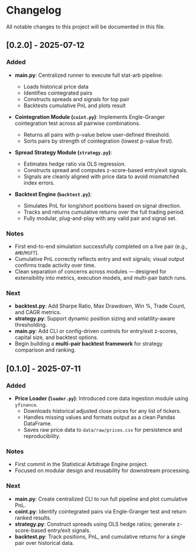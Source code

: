 # Changelog

All notable changes to this project will be documented in this file.


## [0.2.0] - 2025-07-12

### Added
- **main.py**: Centralized runner to execute full stat-arb pipeline:
  - Loads historical price data
  - Identifies cointegrated pairs
  - Constructs spreads and signals for top pair
  - Backtests cumulative PnL and plots result

- **Cointegration Module (`coint.py`)**: Implements Engle-Granger cointegration test across all pairwise combinations.
  - Returns all pairs with p-value below user-defined threshold.
  - Sorts pairs by strength of cointegration (lowest p-value first).

- **Spread Strategy Module (`strategy.py`)**: 
  - Estimates hedge ratio via OLS regression.
  - Constructs spread and computes z-score-based entry/exit signals.
  - Signals are cleanly aligned with price data to avoid mismatched index errors.

- **Backtest Engine (`backtest.py`)**:
  - Simulates PnL for long/short positions based on signal direction.
  - Tracks and returns cumulative returns over the full trading period.
  - Fully modular, plug-and-play with any valid pair and signal set.

### Notes
- First end-to-end simulation successfully completed on a live pair (e.g., `AMD`/`MSFT`).
- Cumulative PnL correctly reflects entry and exit signals; visual output confirms trade activity over time.
- Clean separation of concerns across modules — designed for extensibility into metrics, execution models, and multi-pair batch runs.

### Next
- **backtest.py**: Add Sharpe Ratio, Max Drawdown, Win %, Trade Count, and CAGR metrics.
- **strategy.py**: Support dynamic position sizing and volatility-aware thresholding.
- **main.py**: Add CLI or config-driven controls for entry/exit z-scores, capital size, and backtest options.
- Begin building a **multi-pair backtest framework** for strategy comparison and ranking.


## [0.1.0] - 2025-07-11

### Added
- **Price Loader (`loader.py`)**: Introduced core data ingestion module using `yfinance`.
  - Downloads historical adjusted close prices for any list of tickers.
  - Handles missing values and formats output as a clean Pandas DataFrame.
  - Saves raw price data to `data/raw/prices.csv` for persistence and reproducibility.

### Notes
- First commit in the Statistical Arbitrage Engine project.
- Focused on modular design and reusability for downstream processing.

### Next
- **main.py**: Create centralized CLI to run full pipeline and plot cumulative PnL.
- **coint.py**: Identify cointegrated pairs via Engle-Granger test and return ranked results.
- **strategy.py**: Construct spreads using OLS hedge ratios; generate z-score-based entry/exit signals.
- **backtest.py**: Track positions, PnL, and cumulative returns for a single pair over historical data.
